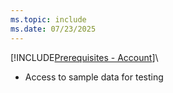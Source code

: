 ```yaml
---
ms.topic: include
ms.date: 07/23/2025
---
```


[!INCLUDE[Prerequisites - Account](prerequisites-account.md)]\

- Access to sample data for testing
